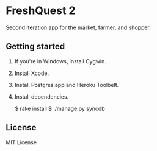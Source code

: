 FreshQuest 2
============

Second iteration app for the market, farmer, and shopper.


Getting started
---------------

1. If you're in Windows, install Cygwin.

2. Install Xcode.

3. Install Postgres.app and Heroku Toolbelt.

4. Install dependencies.

    $ rake install
    $ ./manage.py syncdb


License
-------

MIT License
